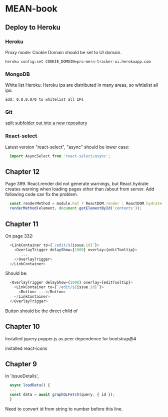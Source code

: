 # MEAN-book

## Deploy to Heroku
  ### Heroku
  Proxy mode: Cookie Domain should be set to UI domain.
  ``` shell
  heroku config:set COOKIE_DOMAIN=pro-mern-tracker-ui.herokuapp.com
  ```
  ### MongoDB
  White list Heroku:
  Heroku ips are distributed in many areas, so whtielist all ips:
  ```
  add: 0.0.0.0/0 to whitelist all IPs
  ```
  ### Git 
  [split subfolder out into a new repository](https://help.github.com/en/github/using-git/splitting-a-subfolder-out-into-a-new-repository)

  ### React-select
  Latest version "react-select", "async" should be lower case:
  ``` javascript
    import AsyncSelect from 'react-select/async';
  ```

## Chapter 12
Page 399. React.render did not generate warnings, but React.hydrate creates 
warning when loading pages other than /about from server. Add following code 
can fix the problem.
``` javascript
  const renderMethod = module.hot ? ReactDOM.render : ReactDOM.hydrate;
  renderMethod(element, document.getElementById('contents'));
```

## Chapter 11

On page 332:
``` javascript
  <LinkContainer to={`/edit/${issue.id}`}>
    <OverlayTrigger delayShow={1000} overlay={editTooltip}>
       ...
    </OverlayTrigger>
  </LinkContainer>
```
Should be:
``` javascript
  <OverlayTrigger delayShow={1000} overlay={editTooltip}>
    <LinkContainer to={`/edit/${issue.id}`}>
      <Button> ...</Button>
    </LinkContainer>
  </OverlayTrigger>
```
Button should be the direct child of <LinkContainer>

## Chapter 10
Installed jquery popper.js as peer dependence for bootstrap@4

installed react-icons

## Chapter 9

In 'IssueDetails',
``` javascript
  async loadData() {
  ...
  const data = await graphQLFetch(query, { id });
  }
```
Need to convert id from string to number before this line.
